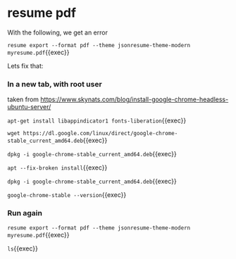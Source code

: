 # resume pdf

With the following, we get an error

`resume export --format pdf --theme jsonresume-theme-modern  myresume.pdf`{{exec}}

Lets fix that:

### In a new tab, with root user

taken from https://www.skynats.com/blog/install-google-chrome-headless-ubuntu-server/

`apt-get install libappindicator1 fonts-liberation`{{exec}}

`wget https://dl.google.com/linux/direct/google-chrome-stable_current_amd64.deb`{{exec}}

`dpkg -i google-chrome-stable_current_amd64.deb`{{exec}}

`apt --fix-broken install`{{exec}}

`dpkg -i google-chrome-stable_current_amd64.deb`{{exec}}

`google-chrome-stable --version`{{exec}}

### Run again

`resume export --format pdf --theme jsonresume-theme-modern  myresume.pdf`{{exec}}

`ls`{{exec}}
